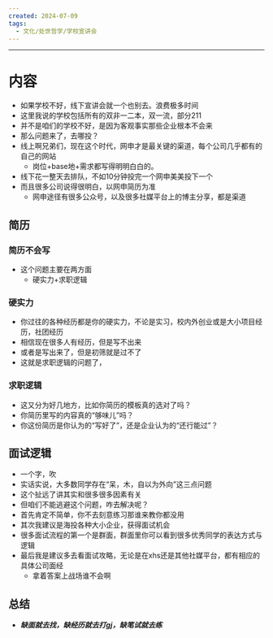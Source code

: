 ```yaml
---
created: 2024-07-09
tags:
  - 文化/处世哲学/学校宣讲会
---
```

---
# 内容

- 如果学校不好，线下宣讲会就一个也别去。浪费极多时间
- 这里我说的学校包括所有的双非一二本，双一流，部分211
- 并不是咱们的学校不好，是因为客观事实那些企业根本不会来
- 那么问题来了，去哪投？
- 线上啊兄弟们，现在这个时代，网申才是最关键的渠道，每个公司几乎都有的自己的网站
	- 岗位+base地+需求都写得明明白白的。
- 线下花一整天去排队，不如10分钟投完一个网申美美投下一个
- 而且很多公司说得很明白，以网申简历为准
	- 网申途径有很多公众号，以及很多社媒平台上的博主分享，都是渠道
## 简历
### 简历不会写

- 这个问题主要在两方面
	- 硬实力+求职逻辑
### 硬实力

- 你过往的各种经历都是你的硬实力，不论是实习，校内外创业或是大小项目经历，社团经历
- 相信现在很多人有经历，但是写不出来
- 或者是写出来了，但是初筛就是过不了
- 这就是求职逻辑的问题了，
### 求职逻辑

- 这又分为好几地方，比如你简历的模板真的选对了吗？
- 你简历里写的内容真的“够味儿”吗？
- 你这份简历是你认为的“写好了”，还是企业认为的“还行能过”？

## 面试逻辑

- 一个字，吹
- 实话实说，大多数同学存在“呆，木，自以为外向”这三点问题
- 这个扯远了讲其实和很多很多因素有关
- 但咱们不能逃避这个问题，咋去解决呢？
- 首先肯定不简单，你不去刻意练习那谁来教你都没用
- 其次我建议是海投各种大小企业，获得面试机会
- 很多面试流程的第一个是群面，群面里你可以看到很多优秀同学的表达方式与逻辑
- 最后我是建议多去看面试攻略，无论是在xhs还是其他社媒平台，都有相应的具体公司面经
	- 拿着答案上战场谁不会啊
## 总结

- ***缺面就去找，缺经历就去打gj，缺笔试就去练***
